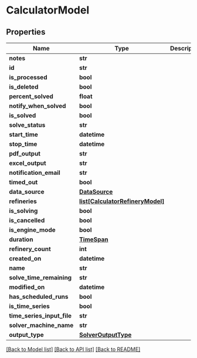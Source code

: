 # CalculatorModel

## Properties
Name | Type | Description | Notes
------------ | ------------- | ------------- | -------------
**notes** | **str** |  | [optional] 
**id** | **str** |  | [optional] 
**is_processed** | **bool** |  | [optional] 
**is_deleted** | **bool** |  | [optional] 
**percent_solved** | **float** |  | [optional] 
**notify_when_solved** | **bool** |  | [optional] 
**is_solved** | **bool** |  | [optional] 
**solve_status** | **str** |  | [optional] 
**start_time** | **datetime** |  | [optional] 
**stop_time** | **datetime** |  | [optional] 
**pdf_output** | **str** |  | [optional] 
**excel_output** | **str** |  | [optional] 
**notification_email** | **str** |  | [optional] 
**timed_out** | **bool** |  | [optional] 
**data_source** | [**DataSource**](DataSource.md) |  | [optional] 
**refineries** | [**list[CalculatorRefineryModel]**](CalculatorRefineryModel.md) |  | [optional] 
**is_solving** | **bool** |  | [optional] 
**is_cancelled** | **bool** |  | [optional] 
**is_engine_mode** | **bool** |  | [optional] 
**duration** | [**TimeSpan**](TimeSpan.md) |  | [optional] 
**refinery_count** | **int** |  | [optional] 
**created_on** | **datetime** |  | [optional] 
**name** | **str** |  | [optional] 
**solve_time_remaining** | **str** |  | [optional] 
**modified_on** | **datetime** |  | [optional] 
**has_scheduled_runs** | **bool** |  | [optional] 
**is_time_series** | **bool** |  | [optional] 
**time_series_input_file** | **str** |  | [optional] 
**solver_machine_name** | **str** |  | [optional] 
**output_type** | [**SolverOutputType**](SolverOutputType.md) |  | [optional] 

[[Back to Model list]](../README.md#documentation-for-models) [[Back to API list]](../README.md#documentation-for-api-endpoints) [[Back to README]](../README.md)

